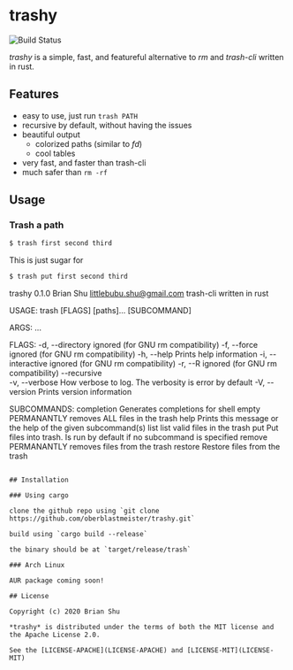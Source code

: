 # trashy

![Build Status](https://github.com/oberblastmeister/trash-cli/workflows/ci/badge.svg)

*trashy* is a simple, fast, and featureful alternative to *rm* and *trash-cli* written in rust.

## Features

- easy to use, just run `trash PATH`
- recursive by default, without having the issues
- beautiful output
    - colorized paths (similar to *fd*)
    - cool tables
- very fast, and faster than trash-cli
- much safer than `rm -rf`

## Usage

### Trash a path

```bash
$ trash first second third
```

This is just sugar for 

```bash
$ trash put first second third
```
trashy 0.1.0
Brian Shu <littlebubu.shu@gmail.com>
trash-cli written in rust

USAGE:
    trash [FLAGS] [paths]... [SUBCOMMAND]

ARGS:
    <paths>...    

FLAGS:
    -d, --directory      ignored (for GNU rm compatibility)
    -f, --force          ignored (for GNU rm compatibility)
    -h, --help           Prints help information
    -i, --interactive    ignored (for GNU rm compatibility)
    -r, --R              ignored (for GNU rm compatibility)
        --recursive      
    -v, --verbose        How verbose to log. The verbosity is error by default
    -V, --version        Prints version information

SUBCOMMANDS:
    completion    Generates completions for shell
    empty         PERMANANTLY removes ALL files in the trash
    help          Prints this message or the help of the given subcommand(s)
    list          list valid files in the trash
    put           Put files into trash. Is run by default if no subcommand is specified
    remove        PERMANANTLY removes files from the trash
    restore       Restore files from the trash
```

## Installation

### Using cargo

clone the github repo using `git clone https://github.com/oberblastmeister/trashy.git`

build using `cargo build --release`

the binary should be at `target/release/trash`

### Arch Linux 

AUR package coming soon!

## License

Copyright (c) 2020 Brian Shu

*trashy* is distributed under the terms of both the MIT license and the Apache License 2.0.

See the [LICENSE-APACHE](LICENSE-APACHE) and [LICENSE-MIT](LICENSE-MIT)
